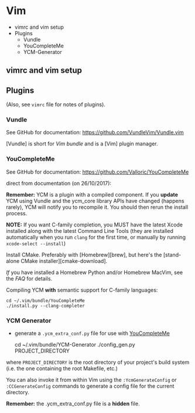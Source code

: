 # Vim 

* vimrc and vim setup
* Plugins
  * Vundle
  * YouCompleteMe
  * YCM-Generator

## vimrc and vim setup 

## Plugins

(Also, see `vimrc` file for notes of plugins). 

### Vundle

See GitHub for documentation: https://github.com/VundleVim/Vundle.vim

[Vundle] is short for _Vim bundle_ and is a [Vim] plugin manager.

### YouCompleteMe 

See GitHub for documentation: https://github.com/Valloric/YouCompleteMe

direct from documentation (on 26/10/2017):

**Remember:** YCM is a plugin with a compiled component. If you **update** YCM
using Vundle and the ycm_core library APIs have changed (happens
rarely), YCM will notify you to recompile it. You should then rerun the install
process.

**NOTE:** If you want C-family completion, you MUST have the latest Xcode
installed along with the latest Command Line Tools (they are installed
automatically when you run `clang` for the first time, or manually by running
`xcode-select --install`)

Install CMake. Preferably with [Homebrew][brew], but here's the [stand-alone
CMake installer][cmake-download].

_If_ you have installed a Homebrew Python and/or Homebrew MacVim, see the _FAQ_
for details.

Compiling YCM **with** semantic support for C-family languages:

    cd ~/.vim/bundle/YouCompleteMe
    ./install.py --clang-completer

### YCM Generator

* generate a `.ycm_extra_conf.py` file for use with [YouCompleteMe](https://github.com/Valloric/YouCompleteMe)

    cd ~/.vim/bundle/YCM-Generator
    ./config_gen.py PROJECT_DIRECTORY

where `PROJECT_DIRECTORY` is the root directory of your project's build system (i.e. the one containing the root Makefile, etc.)

You can also invoke it from within Vim using the `:YcmGenerateConfig` or `:CCGenerateConfig` commands to generate a config file for the current directory.

**Remember:** the .ycm_extra_conf.py file is a **hidden** file.
